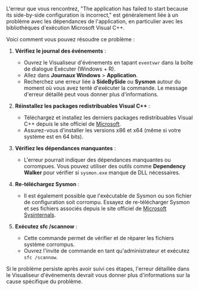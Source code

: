 L'erreur que vous rencontrez, "The application has failed to start because its side-by-side configuration is incorrect," est généralement liée à un problème avec les dépendances de l'application, en particulier avec les bibliothèques d'exécution Microsoft Visual C++.

Voici comment vous pouvez résoudre ce problème :

1. **Vérifiez le journal des événements** :
   - Ouvrez le Visualiseur d'événements en tapant `eventvwr` dans la boîte de dialogue Exécuter (Windows + R).
   - Allez dans **Journaux Windows** > **Application**.
   - Recherchez une erreur liée à **SideBySide** ou **Sysmon** autour du moment où vous avez tenté d'exécuter la commande. Le message d'erreur détaillé peut vous donner plus d'informations.

2. **Réinstallez les packages redistribuables Visual C++** :
   - Téléchargez et installez les derniers packages redistribuables Visual C++ depuis le site officiel de [Microsoft](https://support.microsoft.com/fr-fr/help/2977003/the-latest-supported-visual-c-downloads).
   - Assurez-vous d'installer les versions x86 et x64 (même si votre système est en 64 bits).

3. **Vérifiez les dépendances manquantes** :
   - L'erreur pourrait indiquer des dépendances manquantes ou corrompues. Vous pouvez utiliser des outils comme **Dependency Walker** pour vérifier si `sysmon.exe` manque de DLL nécessaires.

4. **Re-téléchargez Sysmon** :
   - Il est également possible que l'exécutable de Sysmon ou son fichier de configuration soit corrompu. Essayez de re-télécharger Sysmon et ses fichiers associés depuis le site officiel de [Microsoft Sysinternals](https://docs.microsoft.com/fr-fr/sysinternals/downloads/sysmon).

5. **Exécutez sfc /scannow** :
   - Cette commande permet de vérifier et de réparer les fichiers système corrompus.
   - Ouvrez l'invite de commande en tant qu'administrateur et exécutez `sfc /scannow`.

Si le problème persiste après avoir suivi ces étapes, l'erreur détaillée dans le Visualiseur d'événements devrait vous donner plus d'informations sur la cause spécifique du problème.
